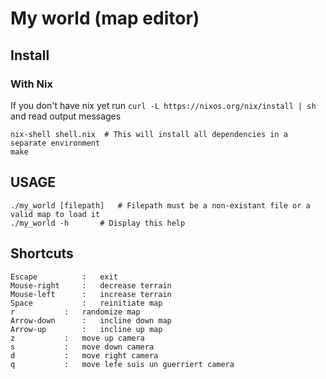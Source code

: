 # My world (map editor)

## Install

### With Nix
If you don't have nix yet run `curl -L https://nixos.org/nix/install | sh` and read output messages
```shell script
nix-shell shell.nix  # This will install all dependencies in a separate environment
make
```

## USAGE
```shell script
./my_world [filepath]	# Filepath must be a non-existant file or a valid map to load it
./my_world -h		# Display this help
```

## Shortcuts
```
Escape			:	exit
Mouse-right		:	decrease terrain
Mouse-left		:	increase terrain
Space			:	reinitiate map
r			:	randomize map
Arrow-down		:	incline down map
Arrow-up		:	incline up map
z			:	move up camera
s			:	move down camera
d			:	move right camera
q			:	move lefe suis un guerriert camera
```